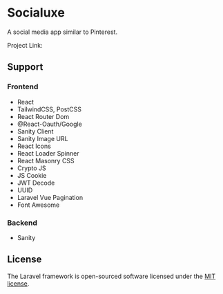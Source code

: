 # Socialuxe
A social media app similar to Pinterest.

Project Link: 

## Support

### Frontend

- React
- TailwindCSS, PostCSS
- React Router Dom
- @React-Oauth/Google
- Sanity Client
- Sanity Image URL
- React Icons
- React Loader Spinner
- React Masonry CSS
- Crypto JS
- JS Cookie
- JWT Decode
- UUID
- Laravel Vue Pagination
- Font Awesome

### Backend

- Sanity

## License

The Laravel framework is open-sourced software licensed under the [MIT license](https://opensource.org/licenses/MIT).

